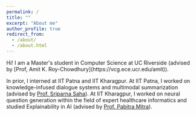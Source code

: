```yaml
---
permalink: /
title: ""
excerpt: "About me"
author_profile: true
redirect_from: 
  - /about/
  - /about.html
---
```

<head><meta name="google-site-verification" content="JizhBeLpsLQXLPLJCvhF0DJETEfHzphPKhZAJ_-_A-g" /></head>
Hi! I am a Master's student in Computer Science at UC Riverside (advised by [Prof, Amit K. Roy-Chowdhury](https://vcg.ece.ucr.edu/amit)).


In prior, I interned at IIT Patna and IIT Kharagpur. At IIT Patna, I worked on knowledge-infused dialogue systems and multimodal summarization (advised by [Prof. Sriparna Saha](https://www.iitp.ac.in/~sriparna/)). At IIT Kharagpur, I worked on neural question generation within the field of expert healthcare informatics and studied Explainability in AI (advised by [Prof. Pabitra Mitra](https://cse.iitkgp.ac.in/~pabitra/)).
